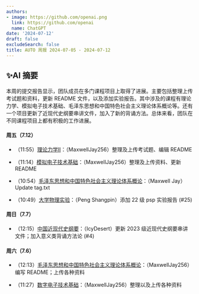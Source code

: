 ```yaml
---
authors:
- image: https://github.com/openai.png
  link: https://github.com/openai
  name: ChatGPT
date: '2024-07-12'
draft: false
excludeSearch: false
title: AUTO 周报 2024-07-05 - 2024-07-12
---
```


## ✨AI 摘要

本周的提交报告显示，团队成员在多门课程项目上取得了进展。主要包括整理上传考试题和资料，更新 README 文件，以及添加实验报告。其中涉及的课程有理论力学、模拟电子技术基础、毛泽东思想和中国特色社会主义理论体系概论等。还有一个项目更新了近现代史纲要串讲文件，加入了新的背诵方法。总体来看，团队在不同课程项目上都有积极的工作进展。

#### 周五（7.12）

- （11:55）[理论力学Ⅱ](https://github.com/HITSZ-OpenAuto/EMEC1002)：（MaxwellJay256）整理及上传考试题、编辑 README

- （11:14）[模拟电子技术基础](https://github.com/HITSZ-OpenAuto/EE1007)：（MaxwellJay256）整理及上传资料、更新 README

- （10:54）[毛泽东思想和中国特色社会主义理论体系概论](https://github.com/HITSZ-OpenAuto/GEIP1018)：（Maxwell Jay）Update tag.txt

- （10:49）[大学物理实验](https://github.com/HITSZ-OpenAuto/PHYS1002)：（Peng Shangpin）添加 22 级 psp 实验报告 (#25)

#### 周日（7.7）

- （12:15）[中国近现代史纲要](https://github.com/HITSZ-OpenAuto/GEIP1016)：（IcyDesert）更新 2023 级近现代史纲要串讲文件；加入意义类背诵方法论 (#4)

#### 周六（7.6）

- （12:13）[毛泽东思想和中国特色社会主义理论体系概论](https://github.com/HITSZ-OpenAuto/GEIP1018)：（MaxwellJay256）编写 README；上传各种资料

- （11:27）[数字电子技术基础](https://github.com/HITSZ-OpenAuto/EE1009)：（MaxwellJay256）整理以及上传各种资料

